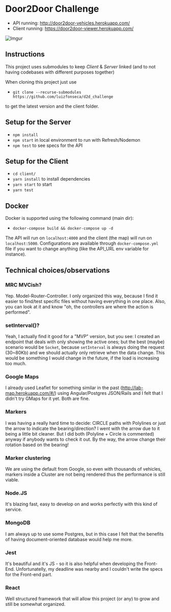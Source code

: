 # Door2Door Challenge

- API running: http://door2door-vehicles.herokuapp.com/
- Client running: https://door2door-viewer.herokuapp.com/





![Imgur](https://i.imgur.com/V5jxI7S.jpg)




## Instructions

This project uses submodules to keep *Client* & *Server* linked
(and to not having codebases with different purposes together)

When cloning this project just use
- `git clone --recurse-submodules https://github.com/luizfonseca/d2d_challenge`

to get the latest version and the client folder.

## Setup for the Server

- `npm install`
- `npm start` in local environment to run with Refresh/Nodemon
- `npm test` to see specs for the API


## Setup for the Client

- `cd client/`
- `yarn install` to install dependencies
- `yarn start` to start
- `yarn test`


## Docker

Docker is supported using the following command (main dir):
- `docker-compose build && docker-compose up -d`

The API will run on `localhost:4000` and the client (the map) will run on `localhost:5000`. Configurations are available through `docker-compose.yml` file if you want to change anything (like the API_URL env variable for instance).


## Technical choices/observations


### MRC MVCish?
Yep. Model-Router-Controller. I only organized this way, because I find it easier to find/test specific files without having everything in one place. Also, you can look at it and know "oh, the controllers are where the action is performed".

### setInterval()?
Yeah, I actually find it good for a "MVP" version, but you see: I created an endpoint that deals with only showing the active ones; but the best (maybe) scenario would be `Socket`, because `setInterval` is always doing the request (30~80Kb) and we should actually only retrieve when the data change.
This would be something I would change in the future, if the load is increasing too much.

### Google Maps
I already used Leaflet for something similar in the past (http://lab-map.herokuapp.com/#/) using Angular/Postgres JSON/Rails and I felt that I didn't try GMaps for it yet. Both are fine.

### Markers
I was having a really hard time to decide: CIRCLE paths with Polylines or just the arrow to indicate the bearing/direction? I went with the arrow due to it being a little bit cleaner. But I did both (Polyline + Circle is commented) anyway if anybody wants to check it out. By the way, the arrow change their rotation based on the bearing!

### Marker clustering
We are using the default from Google, so even with thousands of vehicles, markers inside a Cluster are not being rendered thus the performance is still viable.

### Node.JS
It's blazing fast, easy to develop on and works perfectly with this kind of service.  

### MongoDB
I am always up to use some Postgres, but in this case I felt that the benefits of having
document-oriented database would help me more.

### Jest
It's beautiful and it's JS - so it is also helpful when developing the Front-End.
Unfortunatelly, my deadline was nearby and I couldn't write the specs for the Front-end part.

### React
Well structured framework that will allow this project (or any) to grow and still be somewhat organized.
